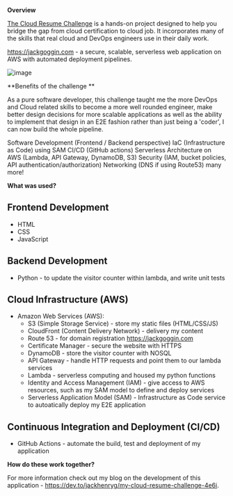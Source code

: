 **Overview**

[The Cloud Resume Challenge](https://cloudresumechallenge.dev/docs/the-challenge/aws/) is a hands-on project designed to help you bridge the gap from cloud certification to cloud job. It incorporates many of the skills that real cloud and DevOps engineers use in their daily work.

https://jackgoggin.com - a secure, scalable, serverless web application on AWS with automated deployment pipelines.

![image](https://github.com/JackHenry-G/jack-cloud-resume/assets/78259929/dddb9e6c-378a-4376-8e35-69cc2249e2f8)

**Benefits of the challenge
**

As a pure software developer, this challenge taught me the more DevOps and Cloud related skills to become a more well rounded engineer, make better design decisions for more scalable applications as well as the ability to implement that design in an E2E fashion rather than just being a 'coder', I can now build the whole pipeline.

Software Development (Frontend / Backend perspective)
IaC (Infrastructure as Code) using SAM
CI/CD (GitHub actions)
Serverless Architecture on AWS (Lambda, API Gateway, DynamoDB, S3)
Security (IAM, bucket policies, API authentication/authorization)
Networking (DNS if using Route53)
many more!

**What was used?**

## Frontend Development
- HTML
- CSS
- JavaScript

## Backend Development
- Python - to update the visitor counter within lambda, and write unit tests

## Cloud Infrastructure (AWS)
- Amazon Web Services (AWS):
  - S3 (Simple Storage Service) - store my static files (HTML/CSS/JS)
  - CloudFront (Content Delivery Network) - delivery my content
  - Route 53 - for domain registration https://jackgoggin.com
  - Certificate Manager - secure the website with HTTPS
  - DynamoDB - store the visitor counter with NOSQL
  - API Gateway - handle HTTP requests and point them to our lambda services
  - Lambda - serverless computing and housed my python functions
  - Identity and Access Management (IAM) - give access to AWS resources, such as my SAM model to define and deploy services
  - Serverless Application Model (SAM) - Infrastructure as Code service to autoatically deploy my E2E application

## Continuous Integration and Deployment (CI/CD)
- GitHub Actions - automate the build, test and deployment of my application

**How do these work together?**

For more information check out my blog on the development of this application - https://dev.to/jackhenryg/my-cloud-resume-challenge-4e6i.

